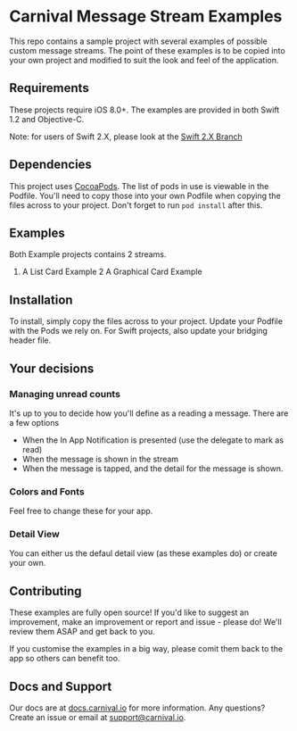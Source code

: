 # Carnival Message Stream Examples
This repo contains a sample project with several examples of possible custom message streams. The point of these examples is to be copied into your own project and modified to suit the look and feel of the application.

## Requirements
These projects require iOS 8.0+. The examples are provided in both Swift 1.2 and Objective-C.

Note: for users of Swift 2.X, please look at the [Swift 2.X Branch](#)

## Dependencies
This project uses [CocoaPods](cocoapods.org). The list of pods in use is viewable in the Podfile. You'll need to copy those into your own Podfile when copying the files across to your project. Don't forget to run `pod install` after this. 

## Examples
Both Example projects contains 2 streams. 

1. A List Card Example
2  A Graphical Card Example

## Installation
To install, simply copy the files across to your project. Update your Podfile with the Pods we rely on. For Swift projects, also update your bridging header file. 

## Your decisions 

### Managing unread counts

It's up to you to decide how you'll define as a reading a message. There are a few options

* When the In App Notification is presented (use the delegate to mark as read)
* When the message is shown in the stream
* When the message is tapped, and the detail for the message is shown. 

### Colors and Fonts
Feel free to change these for your app.

### Detail View
You can either us the defaul detail view (as these examples do) or create your own. 

## Contributing
These examples are fully open source! If you'd like to suggest an improvement, make an improvement or report and issue - please do! We'll review them ASAP and get back to you. 

If you customise the examples in a big way, please comit them back to the app so others can benefit too. 

## Docs and Support
Our docs are at [docs.carnival.io](docs.carnival.io) for more information. Any questions? Create an issue or email at [support@carnival.io](support@carnival.io).
